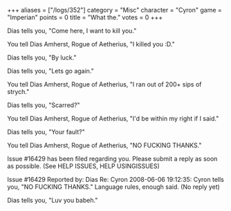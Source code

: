 +++
aliases = ["/logs/352"]
category = "Misc"
character = "Cyron"
game = "Imperian"
points = 0
title = "What the."
votes = 0
+++

Dias tells you, "Come here, I want to kill you."

You tell Dias Amherst, Rogue of Aetherius, "I killed you :D."

Dias tells you, "By luck."

Dias tells you, "Lets go again."

You tell Dias Amherst, Rogue of Aetherius, "I ran out of 200+ sips of strych."

Dias tells you, "Scarred?"

You tell Dias Amherst, Rogue of Aetherius, "I'd be within my right if I said."

Dias tells you, "Your fault?"

You tell Dias Amherst, Rogue of Aetherius, "NO FUCKING THANKS."

Issue #16429 has been filed regarding you. Please submit a reply as soon as 
possible. (See HELP ISSUES, HELP USINGISSUES)

Issue #16429   Reported by: Dias    Re: Cyron
2008-06-06 19:12:35: 
Cyron tells you, "NO FUCKING THANKS." Language rules, enough said.
(No reply yet)

Dias tells you, "Luv you babeh."